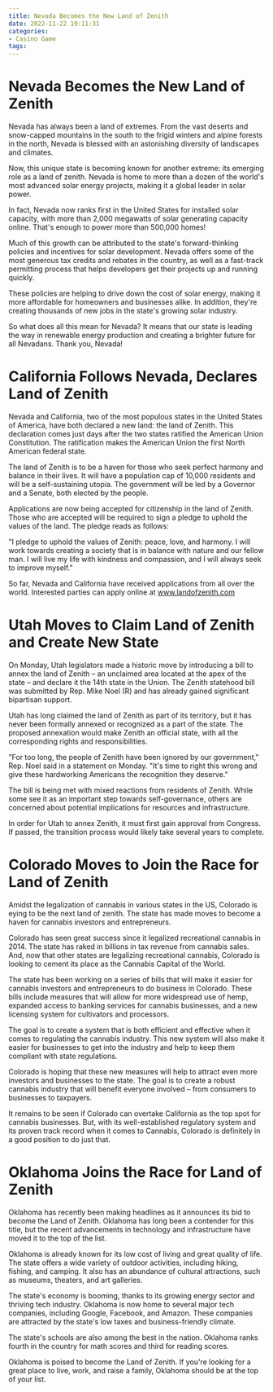 ```yaml
---
title: Nevada Becomes the New Land of Zenith
date: 2022-11-22 19:11:31
categories:
- Casino Game
tags:
---
```



#  Nevada Becomes the New Land of Zenith

Nevada has always been a land of extremes. From the vast deserts and snow-capped mountains in the south to the frigid winters and alpine forests in the north, Nevada is blessed with an astonishing diversity of landscapes and climates.

Now, this unique state is becoming known for another extreme: its emerging role as a land of zenith. Nevada is home to more than a dozen of the world's most advanced solar energy projects, making it a global leader in solar power.

In fact, Nevada now ranks first in the United States for installed solar capacity, with more than 2,000 megawatts of solar generating capacity online. That's enough to power more than 500,000 homes!

Much of this growth can be attributed to the state's forward-thinking policies and incentives for solar development. Nevada offers some of the most generous tax credits and rebates in the country, as well as a fast-track permitting process that helps developers get their projects up and running quickly.

These policies are helping to drive down the cost of solar energy, making it more affordable for homeowners and businesses alike. In addition, they're creating thousands of new jobs in the state's growing solar industry.

So what does all this mean for Nevada? It means that our state is leading the way in renewable energy production and creating a brighter future for all Nevadans. Thank you, Nevada!

#  California Follows Nevada, Declares Land of Zenith

Nevada and California, two of the most populous states in the United States of America, have both declared a new land: the land of Zenith. This declaration comes just days after the two states ratified the American Union Constitution. The ratification makes the American Union the first North American federal state.

The land of Zenith is to be a haven for those who seek perfect harmony and balance in their lives. It will have a population cap of 10,000 residents and will be a self-sustaining utopia. The government will be led by a Governor and a Senate, both elected by the people.

Applications are now being accepted for citizenship in the land of Zenith. Those who are accepted will be required to sign a pledge to uphold the values of the land. The pledge reads as follows:

"I pledge to uphold the values of Zenith: peace, love, and harmony. I will work towards creating a society that is in balance with nature and our fellow man. I will live my life with kindness and compassion, and I will always seek to improve myself."

So far, Nevada and California have received applications from all over the world. Interested parties can apply online at www.landofzenith.com

#  Utah Moves to Claim Land of Zenith and Create New State

On Monday, Utah legislators made a historic move by introducing a bill to annex the land of Zenith – an unclaimed area located at the apex of the state – and declare it the 14th state in the Union. The Zenith statehood bill was submitted by Rep. Mike Noel (R) and has already gained significant bipartisan support.

Utah has long claimed the land of Zenith as part of its territory, but it has never been formally annexed or recognized as a part of the state. The proposed annexation would make Zenith an official state, with all the corresponding rights and responsibilities.

"For too long, the people of Zenith have been ignored by our government," Rep. Noel said in a statement on Monday. "It's time to right this wrong and give these hardworking Americans the recognition they deserve."

The bill is being met with mixed reactions from residents of Zenith. While some see it as an important step towards self-governance, others are concerned about potential implications for resources and infrastructure.

In order for Utah to annex Zenith, it must first gain approval from Congress. If passed, the transition process would likely take several years to complete.

#  Colorado Moves to Join the Race for Land of Zenith

Amidst the legalization of cannabis in various states in the US, Colorado is eying to be the next land of zenith. The state has made moves to become a haven for cannabis investors and entrepreneurs.

Colorado has seen great success since it legalized recreational cannabis in 2014. The state has raked in billions in tax revenue from cannabis sales. And, now that other states are legalizing recreational cannabis, Colorado is looking to cement its place as the Cannabis Capital of the World.

The state has been working on a series of bills that will make it easier for cannabis investors and entrepreneurs to do business in Colorado. These bills include measures that will allow for more widespread use of hemp, expanded access to banking services for cannabis businesses, and a new licensing system for cultivators and processors.

The goal is to create a system that is both efficient and effective when it comes to regulating the cannabis industry. This new system will also make it easier for businesses to get into the industry and help to keep them compliant with state regulations.

Colorado is hoping that these new measures will help to attract even more investors and businesses to the state. The goal is to create a robust cannabis industry that will benefit everyone involved – from consumers to businesses to taxpayers.

It remains to be seen if Colorado can overtake California as the top spot for cannabis businesses. But, with its well-established regulatory system and its proven track record when it comes to Cannabis, Colorado is definitely in a good position to do just that.

#  Oklahoma Joins the Race for Land of Zenith

Oklahoma has recently been making headlines as it announces its bid to become the Land of Zenith. Oklahoma has long been a contender for this title, but the recent advancements in technology and infrastructure have moved it to the top of the list.

Oklahoma is already known for its low cost of living and great quality of life. The state offers a wide variety of outdoor activities, including hiking, fishing, and camping. It also has an abundance of cultural attractions, such as museums, theaters, and art galleries.

The state's economy is booming, thanks to its growing energy sector and thriving tech industry. Oklahoma is now home to several major tech companies, including Google, Facebook, and Amazon. These companies are attracted by the state's low taxes and business-friendly climate.

The state's schools are also among the best in the nation. Oklahoma ranks fourth in the country for math scores and third for reading scores.

Oklahoma is poised to become the Land of Zenith. If you're looking for a great place to live, work, and raise a family, Oklahoma should be at the top of your list.